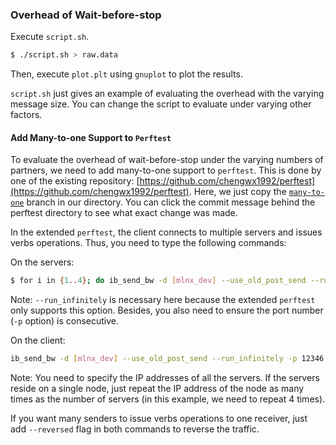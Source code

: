 ### Overhead of Wait-before-stop

Execute `script.sh`.

```Bash
$ ./script.sh > raw.data
```

Then, execute `plot.plt` using `gnuplot` to plot the results.

`script.sh` just gives an example of evaluating the overhead with the varying message size.
You can change the script to evaluate under varying other factors.

#### Add Many-to-one Support to `Perftest`

To evaluate the overhead of wait-before-stop under the varying numbers of partners, we need to add many-to-one support to `perftest`.
This is done by one of the existing repository:
[https://github.com/chengwx1992/perftest](https://github.com/chengwx1992/perftest).
Here, we just copy the [`many-to-one`](https://github.com/chengwx1992/perftest/tree/many_to_one) branch in our directory.
You can click the commit message behind the perftest directory to see what exact change was made.

In the extended `perftest`, the client connects to multiple servers and issues verbs operations.
Thus, you need to type the following commands:

On the servers:

```Bash
$ for i in {1..4}; do ib_send_bw -d [mlnx_dev] --use_old_post_send --run_infinitely -p `expr 12345 + $i` [other options] & done
```

Note: `--run_infinitely` is necessary here because the extended `perftest` only supports this option.
Besides, you also need to ensure the port number (`-p` option) is consecutive.

On the client:

```Bash
ib_send_bw -d [mlnx_dev] --use_old_post_send --run_infinitely -p 12346 [other options] `for i in {1..4}; do echo "${server_ip}"; done`
```

Note: You need to specify the IP addresses of all the servers. If the servers reside on a single node, just repeat the IP address of the node as many times as the number of servers (in this example, we need to repeat 4 times).

If you want many senders to issue verbs operations to one receiver, just add `--reversed` flag in both commands to reverse the traffic.
